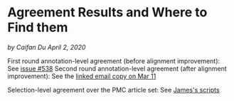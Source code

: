 # Agreement Results and Where to Find them
_by Caifan Du_
_April 2, 2020_

First round annotation-level agreement (before alignment improvement): See [issue #538](https://github.com/howisonlab/softcite-dataset/issues/538)
Second round annotation-level agreement (after alignment improvement): See the [linked email copy on Mar 11](https://github.com/howisonlab/softcite-dataset/blob/master/docs/memo/agreement-after-alignment-improvements_2020-03-11.pdf) 

Selection-level agreement over the PMC article set: See [James's scripts](https://github.com/howisonlab/softcite-dataset/blob/master/code/locateFullQuotesInPDF.Rmd)
